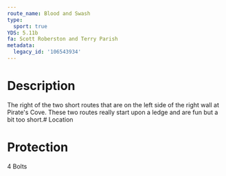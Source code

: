 ```yaml
---
route_name: Blood and Swash
type:
  sport: true
YDS: 5.11b
fa: Scott Roberston and Terry Parish
metadata:
  legacy_id: '106543934'
---
```

# Description
The right of the two short routes that are on the left side of the right wall at Pirate's Cove.  These two routes really start upon a ledge and are fun but a bit too short.# Location
# Protection
4 Bolts